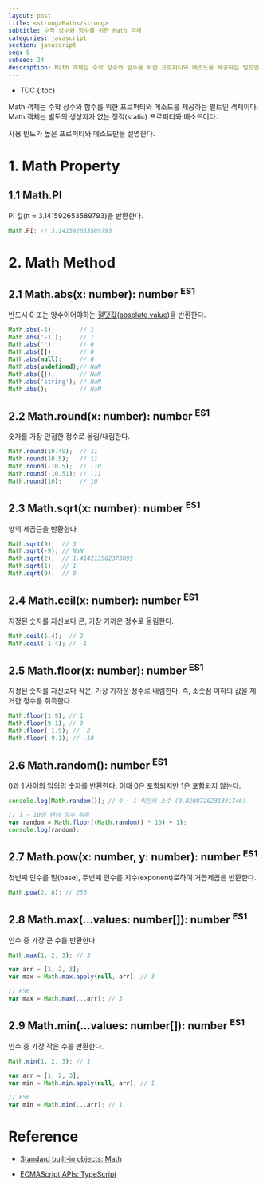 ```yaml
---
layout: post
title: <strong>Math</strong>
subtitle: 수학 상수와 함수를 위한 Math 객체
categories: javascript
section: javascript
seq: 5
subseq: 24
description: Math 객체는 수학 상수와 함수를 위한 프로퍼티와 메소드를 제공하는 빌트인 객체이다. 생성자가 없으며 모든 프로퍼티와 메소드는 Math 객체의 별도 생성없이 프로퍼티과 메소드를 사용할 수 있다.
---
```


* TOC
{:toc}

Math 객체는 수학 상수와 함수를 위한 프로퍼티와 메소드를 제공하는 빌트인 객체이다. Math 객체는 별도의 생성자가 없는 정적(static) 프로퍼티와 메소드이다.

사용 빈도가 높은 프로퍼티와 메소드만을 설명한다.

# 1. Math Property

## 1.1 Math.PI

PI 값(π ≈ 3.141592653589793)을 반환한다.

```javascript
Math.PI; // 3.141592653589793
```

# 2. Math Method

## 2.1 Math.abs(x: number): number <sup>ES1</sup>

반드시 0 또는 양수이어야하는 [절댓값(absolute value)](https://ko.wikipedia.org/wiki/절댓값)을 반환한다.

```javascript
Math.abs(-1);       // 1
Math.abs('-1');     // 1
Math.abs('');       // 0
Math.abs([]);       // 0
Math.abs(null);     // 0
Math.abs(undefined);// NaN
Math.abs({});       // NaN
Math.abs('string'); // NaN
Math.abs();         // NaN
```

## 2.2 Math.round(x: number): number <sup>ES1</sup>

숫자를 가장 인접한 정수로 올림/내림한다.

```javascript
Math.round(10.49);  // 11
Math.round(10.5);   // 11
Math.round(-10.5);  // -10
Math.round(-10.51); // -11
Math.round(10);     // 10
```

## 2.3 Math.sqrt(x: number): number <sup>ES1</sup>

양의 제곱근을 반환한다.

```javascript
Math.sqrt(9);  // 3
Math.sqrt(-9); // NaN
Math.sqrt(2);  // 1.414213562373095
Math.sqrt(1);  // 1
Math.sqrt(0);  // 0
```

## 2.4 Math.ceil(x: number): number <sup>ES1</sup>

지정된 숫자를 자신보다 큰, 가장 가까운 정수로 올림한다.

```javascript
Math.ceil(1.4);  // 2
Math.ceil(-1.4); // -1
```

## 2.5 Math.floor(x: number): number <sup>ES1</sup>

지정된 숫자를 자신보다 작은, 가장 가까운 정수로 내림한다. 즉, 소숫점 이하의 값을 제거한 정수를 취득한다.

```javascript
Math.floor(1.9); // 1
Math.floor(9.1); // 9
Math.floor(-1.9); // -2
Math.floor(-9.1); // -10
```

## 2.6 Math.random(): number <sup>ES1</sup>

0과 1 사이의 임의의 숫자를 반환한다. 이때 0은 포함되지만 1은 포함되지 않는다.

```javascript
console.log(Math.random()); // 0 ~ 1 미만의 소수 (0.8208720231391746)

// 1 ~ 10의 랜덤 정수 취득
var random = Math.floor((Math.random() * 10) + 1);
console.log(random);
```

## 2.7 Math.pow(x: number, y: number): number <sup>ES1</sup>

첫번째 인수를 밑(base), 두번째 인수를 지수(exponent)로하여 거듭제곱을 반환한다.

```javascript
Math.pow(2, 8); // 256
```

## 2.8 Math.max(...values: number[]): number <sup>ES1</sup>

인수 중 가장 큰 수를 반환한다.

```javascript
Math.max(1, 2, 3); // 3

var arr = [1, 2, 3];
var max = Math.max.apply(null, arr); // 3

// ES6
var max = Math.max(...arr); // 3
```

## 2.9 Math.min(...values: number[]): number <sup>ES1</sup>

인수 중 가장 작은 수를 반환한다.

```javascript
Math.min(1, 2, 3); // 1

var arr = [1, 2, 3];
var min = Math.min.apply(null, arr); // 1

// ES6
var min = Math.min(...arr); // 1
```

# Reference

* [Standard built-in objects: Math](https://developer.mozilla.org/en-US/docs/Web/JavaScript/Reference/Global_Objects/Math)

* [ECMAScript APIs: TypeScript](https://github.com/Microsoft/TypeScript/blob/master/lib/lib.es6.d.ts)
